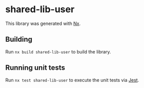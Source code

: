 # shared-lib-user

This library was generated with [Nx](https://nx.dev).

## Building

Run `nx build shared-lib-user` to build the library.

## Running unit tests

Run `nx test shared-lib-user` to execute the unit tests via [Jest](https://jestjs.io).
